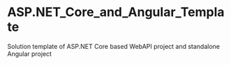 # ASP.NET_Core_and_Angular_Template
Solution template of ASP.NET Core based WebAPI project and standalone Angular project
